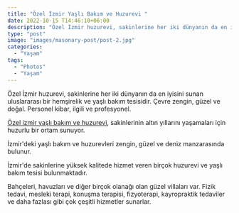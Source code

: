 ```yaml
---
title: "Özel İzmir Yaşlı Bakım ve Huzurevi "
date: 2022-10-15 T14:46:10+06:00
description: "Özel İzmir huzurevi, sakinlerine her iki dünyanın da en iyisini sunan uluslararası bir hemşirelik ve yaşlı bakım tesisidir. Çevre zengin, güzel ve doğal. Personel kibar, ilgili ve profesyonel."
type: "post"
image: "images/masonary-post/post-2.jpg"
categories: 
  - "Yaşam"
tags:
  - "Photos"
  - "Yaşam"
---
```



Özel İzmir huzurevi, sakinlerine her iki dünyanın da en iyisini sunan uluslararası bir hemşirelik ve yaşlı bakım tesisidir. Çevre zengin, güzel ve doğal. Personel kibar, ilgili ve profesyonel.

[Özel izmir yaşlı bakım ve huzurevi](https://bilgebakimevi.com/hizmetlerimiz/), sakinlerinin altın yıllarını yaşamaları için huzurlu bir ortam sunuyor.

İzmir'deki yaşlı bakım ve huzurevleri zengin, güzel ve deniz manzarasında bulunur.

İzmir'de sakinlerine yüksek kalitede hizmet veren birçok huzurevi ve yaşlı bakım tesisi bulunmaktadır.

Bahçeleri, havuzları ve diğer birçok olanağı olan güzel villaları var. Fizik tedavi, mesleki terapi, konuşma terapisi, fizyoterapi, kayropraktik tedaviler ve daha fazlası gibi çok çeşitli hizmetler sunarlar.

